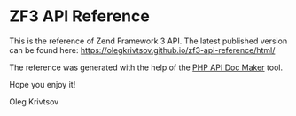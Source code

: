 # ZF3 API Reference

This is the reference of Zend Framework 3 API. The latest published version can be found here: https://olegkrivtsov.github.io/zf3-api-reference/html/

The reference was generated with the help of the [PHP API Doc Maker](https://github.com/olegkrivtsov/php-api-doc-maker) tool.

Hope you enjoy it!

Oleg Krivtsov

